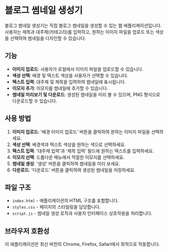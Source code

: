 # 블로그 썸네일 생성기

블로그 썸네일 생성기는 직접 블로그 썸네일을 생성할 수 있는 웹 애플리케이션입니다. 사용자는 제목과 대주제(카테고리)를 입력하고, 원하는 이미지 파일을 업로드 또는 색상을 선택하여 썸네일을 디자인할 수 있습니다.

## 기능

- **이미지 업로드**: 사용자가 로컬에서 이미지 파일을 업로드할 수 있습니다.
- **색상 선택**: 배경 및 텍스트 색상을 사용자가 선택할 수 있습니다.
- **텍스트 입력**: 대주제 및 제목을 입력하여 썸네일에 표시됩니다.
- **이모지 추가**: 이모지를 썸네일에 추가할 수 있습니다.
- **썸네일 미리보기 및 다운로드**: 생성된 썸네일을 미리 볼 수 있으며, PNG 형식으로 다운로드할 수 있습니다.

## 사용 방법

1. **이미지 업로드**: '배경 이미지 업로드' 버튼을 클릭하여 원하는 이미지 파일을 선택하세요.
2. **색상 선택**: 배경색과 텍스트 색상을 원하는 색으로 선택하세요.
3. **텍스트 입력**: '대주제 입력'과 '제목 입력' 필드에 원하는 텍스트를 입력하세요.
4. **이모지 선택**: 드롭다운 메뉴에서 적절한 이모지를 선택하세요.
5. **썸네일 생성**: '생성' 버튼을 클릭하여 썸네일을 미리 보세요.
6. **다운로드**: '다운로드' 버튼을 클릭하여 생성된 썸네일을 저장하세요.

## 파일 구조

- `index.html` - 애플리케이션의 HTML 구조를 포함합니다.
- `styles.css` - 페이지의 스타일링을 담당합니다.
- `script.js` - 썸네일 생성 로직과 사용자 인터페이스 상호작용을 처리합니다.

## 브라우저 호환성

이 애플리케이션은 최신 버전의 Chrome, Firefox, Safari에서 최적으로 작동합니다.
